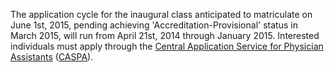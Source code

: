 <span class="highlight">The application cycle for the inaugural class</span> anticipated to matriculate on June 1st, 2015, pending achieving 'Accreditation-Provisional' status in March 2015, <span class="highlight">will run from April 21st, 2014 through January 2015</span>. Interested individuals must apply through the [Central Application Service for Physician Assistants][caspa] ([CASPA][caspa]).

[caspa]: https://portal.caspaonline.org/